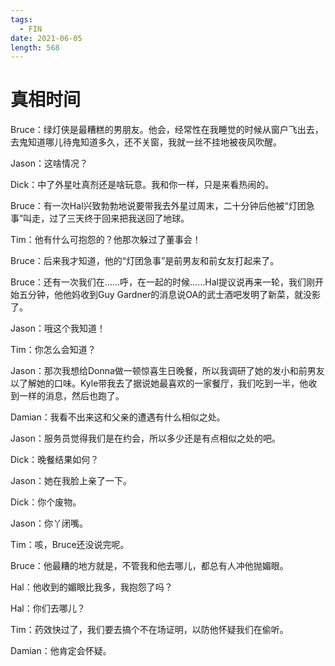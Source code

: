 ```yaml
---
tags:
  - FIN
date: 2021-06-05
length: 568
---
```


# 真相时间

Bruce：绿灯侠是最糟糕的男朋友。他会，经常性在我睡觉的时候从窗户飞出去，去鬼知道哪儿待鬼知道多久，还不关窗，我就一丝不挂地被夜风吹醒。

Jason：这啥情况？

Dick：中了外星吐真剂还是啥玩意。我和你一样，只是来看热闹的。

Bruce：有一次Hal兴致勃勃地说要带我去外星过周末，二十分钟后他被“灯团急事”叫走，过了三天终于回来把我送回了地球。

Tim：他有什么可抱怨的？他那次躲过了董事会！

Bruce：后来我才知道，他的“灯团急事”是前男友和前女友打起来了。

Bruce：还有一次我们在……呼，在一起的时候……Hal提议说再来一轮，我们刚开始五分钟，他他妈收到Guy Gardner的消息说OA的武士酒吧发明了新菜，就没影了。

Jason：哦这个我知道！

Tim：你怎么会知道？

Jason：那次我想给Donna做一顿惊喜生日晚餐，所以我调研了她的发小和前男友以了解她的口味。Kyle带我去了据说她最喜欢的一家餐厅，我们吃到一半，他收到一样的消息，然后也跑了。

Damian：我看不出来这和父亲的遭遇有什么相似之处。

Jason：服务员觉得我们是在约会，所以多少还是有点相似之处的吧。

Dick：晚餐结果如何？

Jason：她在我脸上亲了一下。

Dick：你个废物。

Jason：你丫闭嘴。

Tim：咳，Bruce还没说完呢。

Bruce：他最糟的地方就是，不管我和他去哪儿，都总有人冲他抛媚眼。

Hal：他收到的媚眼比我多，我抱怨了吗？

Hal：你们去哪儿？

Tim：药效快过了，我们要去搞个不在场证明，以防他怀疑我们在偷听。

Damian：他肯定会怀疑。
